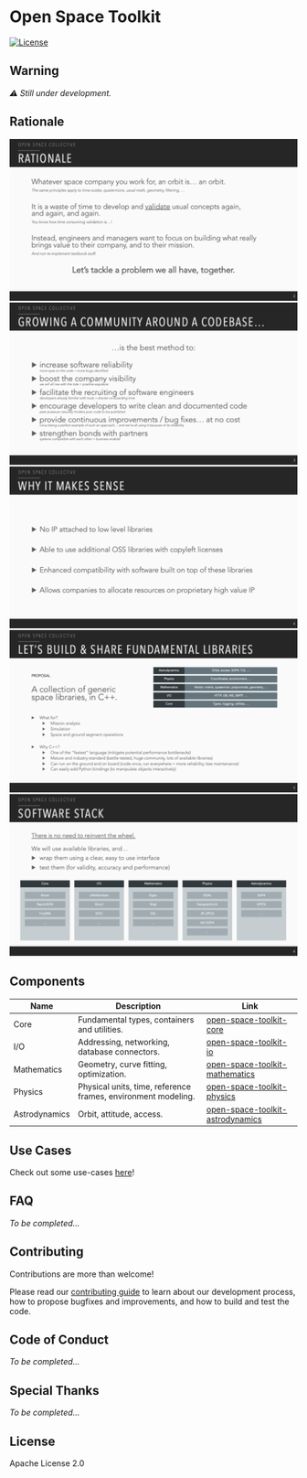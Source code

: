# Open Space Toolkit

[![License](https://img.shields.io/badge/License-Apache%202.0-blue.svg)](https://opensource.org/licenses/Apache-2.0)

## Warning

*⚠ Still under development.*

## Rationale

![./docs/presentation/Slide2.png](./docs/presentation/Slide2.png)
![./docs/presentation/Slide3.png](./docs/presentation/Slide3.png)
![./docs/presentation/Slide4.png](./docs/presentation/Slide4.png)
![./docs/presentation/Slide5.png](./docs/presentation/Slide5.png)
![./docs/presentation/Slide6.png](./docs/presentation/Slide6.png)

## Components

| Name          | Description                                                   | Link                                                                                                          |
| ------------- | ------------------------------------------------------------- | ------------------------------------------------------------------------------------------------------------- |
| Core          | Fundamental types, containers and utilities.                  | [open-space-toolkit-core](https://github.com/open-space-collective/open-space-toolkit-core)                   |
| I/O           | Addressing, networking, database connectors.                  | [open-space-toolkit-io](https://github.com/open-space-collective/open-space-toolkit-io)                       |
| Mathematics   | Geometry, curve fitting, optimization.                        | [open-space-toolkit-mathematics](https://github.com/open-space-collective/open-space-toolkit-mathematics)     |
| Physics       | Physical units, time, reference frames, environment modeling. | [open-space-toolkit-physics](https://github.com/open-space-collective/open-space-toolkit-physics)             |
| Astrodynamics | Orbit, attitude, access.                                      | [open-space-toolkit-astrodynamics](https://github.com/open-space-collective/open-space-toolkit-astrodynamics) |

## Use Cases

Check out some use-cases [here](./docs/Use%20Cases.md)!

## FAQ

*To be completed...*

## Contributing

Contributions are more than welcome!

Please read our [contributing guide](CONTRIBUTING.md) to learn about our development process, how to propose bugfixes and improvements, and how to build and test the code.

## Code of Conduct

*To be completed...*

## Special Thanks

*To be completed...*

## License

Apache License 2.0
